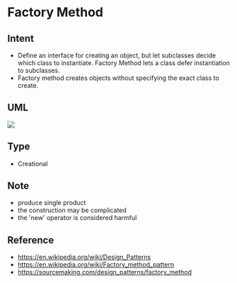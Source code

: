 # Factory Method

## Intent
- Define an interface for creating an object, but let subclasses decide
  which class to instantiate. Factory Method lets a class defer
  instantiation to subclasses.
- Factory method creates objects without specifying the exact class to
  create.

## UML
<img src="http://yuml.me/diagram/plain/class/[ICreator|+create(): IProduct],[ICreator]->[IProduct],[IProduct]^-.-[Product2],[IProduct]^-.-[Product1],[ICreator]^-.-[Creator2],[Creator2]->[Product2],[Creator2]->[Product1],[ICreator]^-.-[Creator1],[Creator1]->[Product2],[Creator1]->[Product1]">
<!--
[ICreator|+create(): IProduct],
[ICreator]->[IProduct],
[IProduct]^-.-[Product2],
[IProduct]^-.-[Product1],
[ICreator]^-.-[Creator2],
[Creator2]->[Product2],
[Creator2]->[Product1],
[ICreator]^-.-[Creator1],
[Creator1]->[Product2],
[Creator1]->[Product1],
-->

## Type
- Creational

## Note
- produce single product
- the construction may be complicated
- the 'new' operator is considered harmful

## Reference
- https://en.wikipedia.org/wiki/Design_Patterns
- https://en.wikipedia.org/wiki/Factory_method_pattern
- https://sourcemaking.com/design_patterns/factory_method
